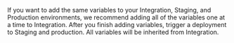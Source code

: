 <div markdown="1">

If you want to add the same variables to your Integration, Staging, and Production environments, we recommend adding all of the variables one at a time to Integration. After you finish adding variables, trigger a deployment to Staging and production. All variables will be inherited from Integration. 

